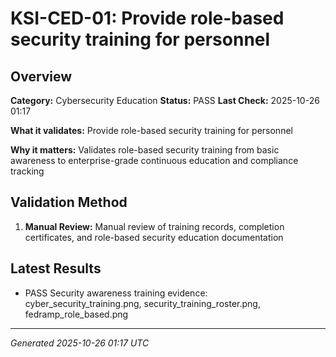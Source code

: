 # KSI-CED-01: Provide role-based security training for personnel

## Overview

**Category:** Cybersecurity Education
**Status:** PASS
**Last Check:** 2025-10-26 01:17

**What it validates:** Provide role-based security training for personnel

**Why it matters:** Validates role-based security training from basic awareness to enterprise-grade continuous education and compliance tracking

## Validation Method

1. **Manual Review:** Manual review of training records, completion certificates, and role-based security education documentation

## Latest Results

- PASS Security awareness training evidence: cyber_security_training.png, security_training_roster.png, fedramp_role_based.png

---
*Generated 2025-10-26 01:17 UTC*